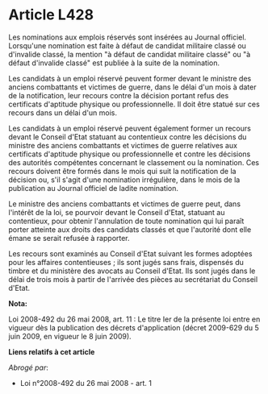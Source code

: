# Article L428

Les nominations aux emplois réservés sont insérées au Journal officiel. Lorsqu'une nomination est faite à défaut de candidat
militaire classé ou d'invalide classé, la mention "à défaut de candidat militaire classé" ou "à défaut d'invalide classé" est
publiée à la suite de la nomination.

Les candidats à un emploi réservé peuvent former devant le ministre des anciens combattants et victimes de guerre, dans le
délai d'un mois à dater de la notification, leur recours contre la décision portant refus des certificats d'aptitude physique
ou professionnelle. Il doit être statué sur ces recours dans un délai d'un mois.

Les candidats à un emploi réservé peuvent également former un recours devant le Conseil d'Etat statuant au contentieux contre
les décisions du ministre des anciens combattants et victimes de guerre relatives aux certificats d'aptitude physique ou
professionnelle et contre les décisions des autorités compétentes concernant le classement ou la nomination. Ces recours
doivent être formés dans le mois qui suit la notification de la décision ou, s'il s'agit d'une nomination irrégulière, dans
le mois de la publication au Journal officiel de ladite nomination.

Le ministre des anciens combattants et victimes de guerre peut, dans l'intérêt de la loi, se pourvoir devant le Conseil
d'Etat, statuant au contentieux, pour obtenir l'annulation de toute nomination qui lui paraît porter atteinte aux droits des
candidats classés et que l'autorité dont elle émane se serait refusée à rapporter.

Les recours sont examinés au Conseil d'Etat suivant les formes adoptées pour les affaires contentieuses ; ils sont jugés sans
frais, dispensés du timbre et du ministère des avocats au Conseil d'Etat. Ils sont jugés dans le délai de trois mois à partir
de l'arrivée des pièces au secrétariat du Conseil d'Etat.

**Nota:**

Loi 2008-492 du 26 mai 2008, art. 11 : Le titre Ier de la présente loi entre en vigueur dès la publication des décrets
d'application (décret 2009-629 du 5 juin 2009, en vigueur le 8 juin 2009).

**Liens relatifs à cet article**

_Abrogé par_:

  - Loi n°2008-492 du 26 mai 2008 - art. 1
